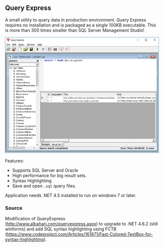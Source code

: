 ## Query Express
A small utility to query data in production environment. Query Express requires no installation and is packaged as a single 100KB executable. This is more than 300 times smaller than SQL Server Management Studio!

![Query Express Screenshot](/src/docs/images/screenshot.jpg?raw=true "Query Express Screenshot")

Features:
* Supports SQL Server and Oracle
* High performance for big result sets.
* Syntax Highlighting
* Save and open `.sql` query files.

Application needs .NET 4.5 installed to run on windows 7 or later.

### Source
Modification of QueryExpress (http://www.albahari.com/queryexpress.aspx) to upgrade to .NET 4.6.2 (still winforms) and add SQL syntax highlighting using FCTB (https://www.codeproject.com/Articles/161871/Fast-Colored-TextBox-for-syntax-highlighting).
